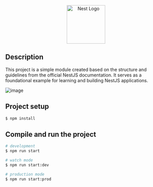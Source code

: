 <p align="center">
  <a href="http://nestjs.com/" target="blank"><img src="https://nestjs.com/img/logo-small.svg" width="120" alt="Nest Logo" /></a>
</p>

## Description
This project is a simple module created based on the structure and guidelines from the official NestJS documentation. It serves as a foundational example for learning and building NestJS applications. 

![image](https://github.com/user-attachments/assets/e7fb7f88-c930-42df-9b3a-a2dd30b642af)

## Project setup

```bash
$ npm install
```

## Compile and run the project

```bash
# development
$ npm run start

# watch mode
$ npm run start:dev

# production mode
$ npm run start:prod
```








